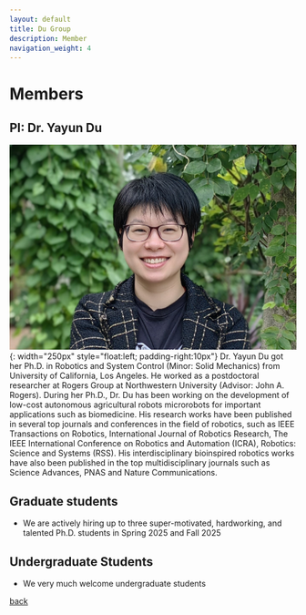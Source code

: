 ```yaml
---
layout: default
title: Du Group 
description: Member
navigation_weight: 4
---
```


# Members


## PI: Dr. Yayun Du

![PI](Yayun_portrait.jpg){: width="250px" style="float:left; padding-right:10px"} 
Dr. Yayun Du got her Ph.D. in Robotics and System Control (Minor: Solid Mechanics) from University of California, Los Angeles. He worked as a postdoctoral researcher at Rogers Group at Northwestern University (Advisor: John A. Rogers). During her Ph.D., Dr. Du has been working on the development of low-cost autonomous agricultural robots
microrobots for important applications such as biomedicine. His research works have been published in several top journals and conferences in the field of robotics, such as IEEE Transactions on Robotics, International Journal of Robotics Research, The IEEE International Conference on Robotics and Automation (ICRA), Robotics: Science and Systems (RSS). His interdisciplinary bioinspired robotics works have also been published in the top multidisciplinary journals such as Science Advances, PNAS and Nature Communications. 

## Graduate students
* We are actively hiring up to three super-motivated, hardworking, and talented Ph.D. students in Spring 2025 and Fall 2025

## Undergraduate Students
* We very much welcome undergraduate students





[back](./)


